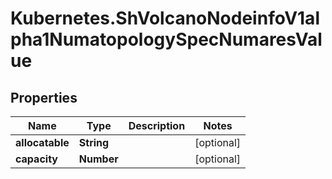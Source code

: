 # Kubernetes.ShVolcanoNodeinfoV1alpha1NumatopologySpecNumaresValue

## Properties

Name | Type | Description | Notes
------------ | ------------- | ------------- | -------------
**allocatable** | **String** |  | [optional] 
**capacity** | **Number** |  | [optional] 


